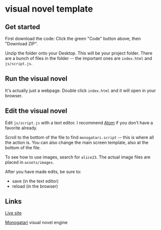 # visual novel template

## Get started

First download the code:  Click the green "Code" button above, then "Download
ZIP".

Unzip the folder onto your Desktop.  This will be your project folder.  There
are a bunch of files in the folder -- the important ones are `index.html` and
`js/script.js`.

## Run the visual novel

It's actually just a webpage.  Double click `index.html` and it will open in
your browser.  


## Edit the visual novel

Edit `js/script.js` with a text editor.  I recommend [Atom](https://atom.io/)
if you don't have a favorite already.

Scroll to the bottom of the file to find `monogatari.script` -- this is where
all the action is.  You can also change the main screen template, also at the 
bottom of the file.

To see how to use images, search for `alice23`.   The actual image files are
placed in `assets/images`.

After you have made edits, be sure to:
- save (in the text editor)
- reload (in the browser)


## Links

[Live site](https://lexie-b.github.io/csprojects_work/visual_novel_template-main%202/)  

[Monogatari](https://monogatari.io/) visual novel engine  


